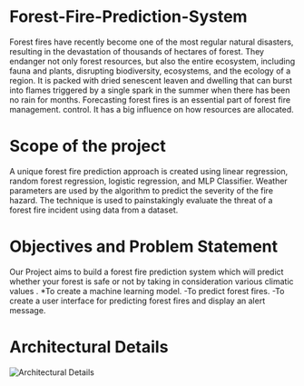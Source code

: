 # Forest-Fire-Prediction-System
Forest  fires  have  recently  become  one  of  the  most  regular  natural  disasters,  resulting  in  the  devastation  of  thousands  of  hectares  of  forest.  They  endanger  not  only  forest  resources,  but  also  the  entire  ecosystem,  including  fauna  and  plants,  disrupting  biodiversity,  ecosystems,  and  the  ecology  of  a  region.  It  is  packed  with  dried  senescent  leaven  and  dwelling  that  can  burst  into  flames  triggered  by  a  single  spark  in  the  summer  when  there  has  been  no  rain  for  months. Forecasting forest fires is an essential part of forest fire management.  control. It has a big influence on how resources are allocated. 

# Scope of the project
A  unique  forest  fire  prediction  approach  is  created  using  linear  regression,  random  forest  regression,  logistic  regression,  and  MLP  Classifier.  Weather  parameters are used by the algorithm to predict the severity of the fire hazard.  The  technique  is  used  to  painstakingly  evaluate  the  threat  of  a  forest  fire  incident using data from a dataset.

# Objectives and Problem Statement
Our  Project  aims  to  build  a  forest  fire  prediction  system  which  will  predict  whether  your  forest  is  safe  or  not  by  taking  in  consideration  various  climatic  values .
*To create a machine learning model.
-To predict forest fires.
-To create a user interface for predicting forest fires and display an alert message.

# Architectural Details 
![Architectural Details]()
